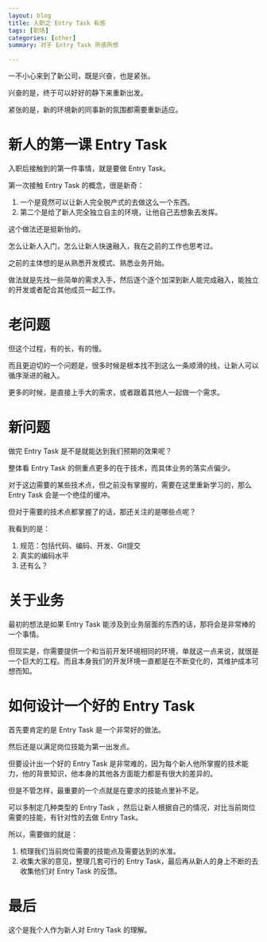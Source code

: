 ```yaml
---
layout: blog
title: 入职之 Entry Task 有感
tags: [职场]
categories: [other]
summary: 对于 Entry Task 所感所想

---
```


一不小心来到了新公司，既是兴奋，也是紧张。

兴奋的是，终于可以好好的静下来重新出发。

紧张的是，新的环境新的同事新的氛围都需要重新适应。

# 新人的第一课 Entry Task
入职后接触到的第一件事情，就是要做 Entry Task。

第一次接触 Entry Task 的概念，很是新奇：

1. 一个是竟然可以让新人完全脱产式的去做这么一个东西。
2. 第二个是给了新人完全独立自主的环境，让他自己去想象去发挥。

这个做法还是挺新怡的。

怎么让新人入门，怎么让新人快速融入，我在之前的工作也思考过。

之前的主体想的是从熟悉开发模式、熟悉业务开始。

做法就是先找一些简单的需求入手，然后逐个逐个加深到新人能完成融入，能独立的开发或者配合其他成员一起工作。

# 老问题
但这个过程，有的长，有的慢。

而且更迫切的一个问题是，很多时候是根本找不到这么一条顺滑的线，让新人可以循序渐进的融入。

更多的时候，是直接上手大的需求，或者跟着其他人一起做一个需求。

# 新问题
做完 Entry Task 是不是就能达到我们预期的效果呢？

整体看 Entry Task 的侧重点更多的在于技术，而具体业务的落实点偏少。

对于这边需要的某些技术点，但之前没有掌握的，需要在这里重新学习的，那么 Entry Task 会是一个绝佳的缓冲。

但对于需要的技术点都掌握了的话，那还关注的是哪些点呢？

我看到的是：

1. 规范：包括代码、编码、开发、Git提交
2. 真实的编码水平
3. 还有么？

# 关于业务
最初的想法是如果 Entry Task 能涉及到业务层面的东西的话，那将会是非常棒的一个事情。

但现实是，你需要提供一个和当前开发环境相同的环境，单就这一点来说，就很是一个巨大的工程。而且本身我们的开发环境一直都是在不断变化的，其维护成本可想而知。

# 如何设计一个好的 Entry Task
首先要肯定的是 Entry Task 是一个非常好的做法。

然后还是以满足岗位技能为第一出发点。

但要设计出一个好的 Entry Task 是非常难的，因为每个新人他所掌握的技术能力，他的背景知识，他本身的其他各方面能力都是有很大的差异的。

但是不管怎样，最重要的一个点就是在要求的技能点里补不足。

可以多制定几种类型的 Entry Task ，然后让新人根据自己的情况，对比当前岗位需要的技能，有针对性的去做 Entry Task。

所以，需要做的就是：

1. 梳理我们当前岗位需要的技能点及需要达到的水准。
2. 收集大家的意见，整理几套可行的 Entry Task，最后再从新人的身上不断的去收集他们对 Entry Task 的反馈。

# 最后
这个是我个人作为新人对 Entry Task 的理解。
